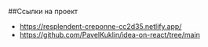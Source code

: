 ##Ссылки на проект

- https://resplendent-creponne-cc2d35.netlify.app/
- https://github.com/PavelKuklin/idea-on-react/tree/main

